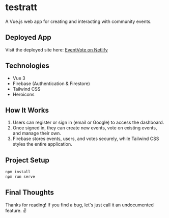 # testratt

A Vue.js web app for creating and interacting with community events.

## Deployed App

Visit the deployed site here: [EventVote on Netlify](https://visionary-cocada-55a3b8.netlify.app)

## Technologies

- Vue 3
- Firebase (Authentication & Firestore)
- Tailwind CSS
- Heroicons

## How It Works

1. Users can register or sign in (email or Google) to access the dashboard.  
2. Once signed in, they can create new events, vote on existing events, and manage their own.  
3. Firebase stores events, users, and votes securely, while Tailwind CSS styles the entire application.

## Project Setup

```bash
npm install
npm run serve
```

## Final Thoughts
Thanks for reading! If you find a bug, let's just call it an undocumented feature. 
✌️
